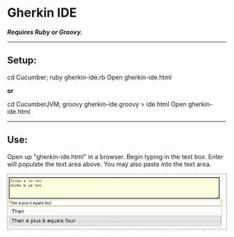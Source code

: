 Gherkin IDE
======
***Requires Ruby or Groovy.***
 
----
## Setup:
   cd Cucumber; ruby gherkin-ide.rb
   Open gherkin-ide.html
   
   **or**
   
   cd CucumberJVM; groovy gherkin-ide.groovy > ide.html
   Open gherkin-ide.html

----
## Use:
Open up "gherkin-ide.html" in a browser. Begin typing in the text box.  Enter will populate the text area above. You may also paste into the text area.

<img src="http://github.com/pmazak/gherkin-ide/raw/master/example.gif" style="border: 1px dashed gray"></img>
